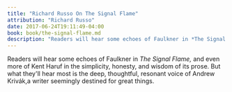 ```yaml
---
title: "Richard Russo On The Signal Flame"
attribution: "Richard Russo"
date: 2017-06-24T19:11:49-04:00
book: book/the-signal-flame.md
description: "Readers will hear some echoes of Faulkner in *The Signal Flame,*"
---
```

Readers will hear some echoes of Faulkner in *The Signal Flame,* and even more of Kent Haruf in the simplicity, honesty, and wisdom of its prose. But what they'll hear most is the deep, thoughtful, resonant voice of Andrew Krivák,a writer seemingly destined for great things.
